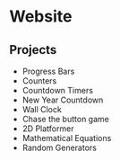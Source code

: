 # Website
## Projects
- Progress Bars
- Counters
- Countdown Timers
- New Year Countdown
- Wall Clock
- Chase the button game
- 2D Platformer
- Mathematical Equations
- Random Generators
